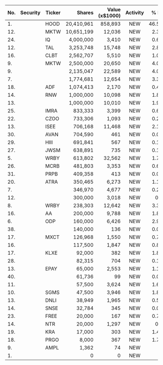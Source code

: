 No. | Security | Ticker | Shares | Value (x$1000) | Activity | % Port
|--- | --- | --- | ---:| ---:|:---:| ---:|
 1.||HOOD</a>|20,410,961|858,893|NEW|46.58%|<a href=rel="bookmark"></a>
12.||MKTW</a>|10,651,199|12,036|NEW|2.37%|<a href=rel="bookmark"></a>
24.||IQ</a>|4,000,000|3,410|NEW|0.63%|<a href=rel="bookmark"></a>
12.||TAL</a>|3,253,748|15,748|NEW|2.85%|<a href=rel="bookmark"></a>
16.||CLBT</a>|2,562,707|5,510|NEW|1.08%|<a href=rel="bookmark"></a>
9.||MKTW</a>|2,500,000|20,650|NEW|4.07%|<a href=rel="bookmark"></a>
9.|||2,135,047|22,589|NEW|4.09%|rel="bookmark"></a>
7.|||1,774,681|12,654|NEW|3.37%|rel="bookmark"></a>
18.||ADF</a>|1,074,413|2,170|NEW|0.42%|<a href=rel="bookmark"></a>
14.||RNW</a>|1,000,000|10,098|NEW|1.89%|<a href=rel="bookmark"></a>
13.|||1,000,000|10,010|NEW|1.97%|rel="bookmark"></a>
25.||IMRA</a>|833,333|3,399|NEW|0.63%|<a href=rel="bookmark"></a>
22.||CZOO</a>|733,306|1,093|NEW|0.21%|<a href=rel="bookmark"></a>
13.||ISEE</a>|706,168|11,468|NEW|2.14%|<a href=rel="bookmark"></a>
30.||AVAN</a>|704,590|461|NEW|0.09%|<a href=rel="bookmark"></a>
29.||HIII</a>|691,841|567|NEW|0.11%|<a href=rel="bookmark"></a>
27.||JWSM</a>|638,891|735|NEW|0.14%|<a href=rel="bookmark"></a>
5.||WRBY</a>|613,802|32,562|NEW|1.76%|<a href=rel="bookmark"></a>
26.||MCRB</a>|481,803|3,353|NEW|0.62%|<a href=rel="bookmark"></a>
31.||PRPB</a>|409,358|413|NEW|0.08%|<a href=rel="bookmark"></a>
20.||ATRA</a>|350,465|6,273|NEW|1.17%|<a href=rel="bookmark"></a>
7.|||346,970|4,677|NEW|0.25%|rel="bookmark"></a>
12.|||300,000|3,018|NEW|0.8%|rel="bookmark"></a>
8.||WRBY</a>|238,303|12,642|NEW|3.36%|<a href=rel="bookmark"></a>
16.||AA</a>|200,000|9,788|NEW|1.83%|<a href=rel="bookmark"></a>
6.||ODP</a>|160,000|6,426|NEW|2.99%|<a href=rel="bookmark"></a>
38.|||140,000|136|NEW|0.02%|rel="bookmark"></a>
17.||MXCT</a>|126,968|1,550|NEW|0.72%|<a href=rel="bookmark"></a>
16.|||117,500|1,847|NEW|0.86%|rel="bookmark"></a>
17.||KLXE</a>|92,000|382|NEW|1.81%|<a href=rel="bookmark"></a>
28.|||82,315|704|NEW|0.13%|rel="bookmark"></a>
13.||EPAY</a>|65,000|2,553|NEW|1.19%|<a href=rel="bookmark"></a>
40.|||61,736|99|NEW|0.01%|rel="bookmark"></a>
11.|||57,500|3,624|NEW|1.69%|rel="bookmark"></a>
10.||SGMS</a>|47,500|3,946|NEW|1.84%|<a href=rel="bookmark"></a>
13.||DNLI</a>|38,949|1,965|NEW|0.52%|<a href=rel="bookmark"></a>
14.||SNSE</a>|32,784|345|NEW|0.09%|<a href=rel="bookmark"></a>
23.||FREE</a>|20,000|167|NEW|0.79%|<a href=rel="bookmark"></a>
14.||NTR</a>|20,000|1,297|NEW|0.1%|<a href=rel="bookmark"></a>
19.||KRA</a>|17,000|303|NEW|1.44%|<a href=rel="bookmark"></a>
18.||PRGO</a>|8,000|367|NEW|1.74%|<a href=rel="bookmark"></a>
9.||AMPL</a>|1,362|74|NEW|0%|<a href=rel="bookmark"></a>
1.|||0|0|NEW|0%|rel="bookmark"></a>
